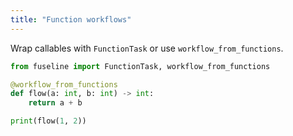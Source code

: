 ```yaml
---
title: "Function workflows"
---
```


Wrap callables with `FunctionTask` or use `workflow_from_functions`.


```python
from fuseline import FunctionTask, workflow_from_functions

@workflow_from_functions
def flow(a: int, b: int) -> int:
    return a + b

print(flow(1, 2))
```


